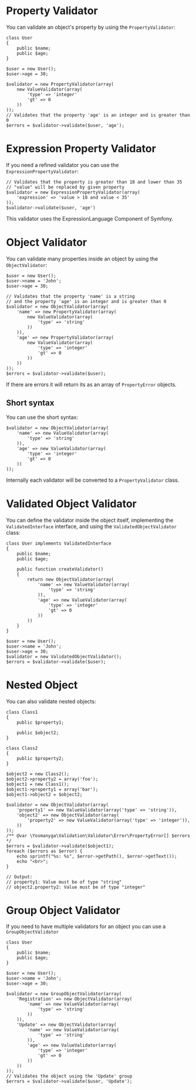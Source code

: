 # Property Validator

You can validate an object's property by using the ```PropertyValidator```:

    class User
    {
        public $name;
        public $age;
    }

    $user = new User();
    $user->age = 30;

    $validator = new PropertyValidator(array(
        new ValueValidator(array(
            'type' => 'integer'
            'gt' => 0
        ))
    ));
    // Validates that the property 'age' is an integer and is greater than 0
    $errors = $validator->validate($user, 'age');

# Expression Property Validator

If you need a refined validator you can use the ```ExpressionPropertyValidator```:

    // Validates that the property is greater than 18 and lower than 35
    // "value" will be replaced by given property
    $validator = new ExpressionPropertyValidator(array(
        'expression' => 'value > 18 and value < 35'
    ));
    $validator->validate($user, 'age')

This validator uses the ExpressionLanguage Component of Symfony.

# Object Validator

You can validate many properties inside an object by using the ```ObjectValidator```:

    $user = new User();
    $user->name = 'John';
    $user->age = 30;

    // Validates that the property 'name' is a string
    // and the property 'age' is an integer and is greater than 0
    $validator = new ObjectValidator(array(
        'name' => new PropertyValidator(array(
            new ValueValidator(array(
                'type' => 'string'
            ))
        )),
        'age' => new PropertyValidator(array(
            new ValueValidator(array(
                'type' => 'integer'
                'gt' => 0
            ))
        ))
    ));
    $errors = $validator->validate($user);

If there are errors it will return its as an array of ```PropertyError```
objects.

## Short syntax

You can use the short syntax:

    $validator = new ObjectValidator(array(
        'name' => new ValueValidator(array(
            'type' => 'string'
        )),
        'age' => new ValueValidator(array(
            'type' => 'integer'
            'gt' => 0
        ))
    ));

Internally each validator will be converted to a ```PropertyValidator``` class.

# Validated Object Validator

You can define the validator inside the object itself, implementing the
```ValidatedInterface``` interface, and using the ```ValidatedObjectValidator```
class:

    class User implements ValidatedInterface
    {
        public $name;
        public $age;

        public function createValidator()
        {
            return new ObjectValidator(array(
                'name' => new ValueValidator(array(
                    'type' => 'string'
                )),
                'age' => new ValueValidator(array(
                    'type' => 'integer'
                    'gt' => 0
                ))
            ))
        }
    }

    $user = new User();
    $user->name = 'John';
    $user->age = 30;
    $validator = new ValidatedObjectValidator();
    $errors = $validator->validate($user);

# Nested Object

You can also validate nested objects:

    class Class1
    {
        public $property1;

        public $object2;
    }

    class Class2
    {
        public $property2;
    }

    $object2 = new Class2();
    $object2->property2 = array('foo');
    $object1 = new Class1();
    $object1->property1 = array('bar');
    $object1->object2 = $object2;

    $validator = new ObjectValidator(array(
        'property1' => new ValueValidator(array('type' => 'string')),
        'object2' => new ObjectValidator(array(
            'property2' => new ValueValidator(array('type' => 'integer')),
        ))
    ));
    /** @var \Yosmanyga\Validation\Validator\Error\PropertyError[] $errors */
    $errors = $validator->validate($object1);
    foreach ($errors as $error) {
        echo sprintf("%s: %s", $error->getPath(), $error->getText());
        echo "<br>";
    }

    // Output:
    // property1: Value must be of type "string"
    // object2.property2: Value must be of type "integer"

# Group Object Validator

If you need to have multiple validators for an object you can use a ```GroupObjectValidator```

    class User
    {
        public $name;
        public $age;
    }

    $user = new User();
    $user->name = 'John';
    $user->age = 30;

    $validator = new GroupObjectValidator(array(
        'Registration' => new ObjectValidator(array(
            'name' => new ValueValidator(array(
                'type' => 'string'
            ))
        )),
        'Update' => new ObjectValidator(array(
            'name' => new ValueValidator(array(
                'type' => 'string'
            )),
            'age' => new ValueValidator(array(
                'type' => 'integer'
                'gt' => 0
            ))
        ))
    ));
    // Validates the object using the 'Update' group
    $errors = $validator->validate($user, 'Update');
